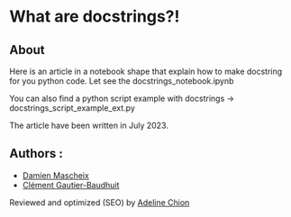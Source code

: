 # What are docstrings?!

## About

Here is an article in a notebook shape that explain how to make docstring for you python code. Let see the docstrings_notebook.ipynb

You can also find a python script example with docstrings -> docstrings_script_example_ext.py

The article have been written in July 2023.

## Authors :

* [Damien Mascheix](https://www.linkedin.com/in/damien-mascheix/) 
* [Clément Gautier-Baudhuit](https://www.linkedin.com/in/cl%C3%A9ment-gautier-baudhuit-762b6714a/)

Reviewed and optimized (SEO) by [Adeline Chion](https://red-ac-seo.fr/)
